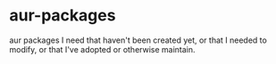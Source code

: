 aur-packages
============

aur packages I need that haven't been created yet, or that I needed to modify,
or that I've adopted or otherwise maintain.

